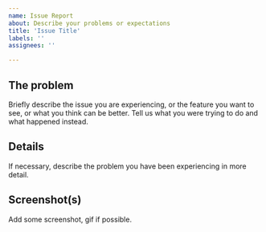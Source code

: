 ```yaml
---
name: Issue Report
about: Describe your problems or expectations
title: 'Issue Title'
labels: ''
assignees: ''

---
```


## The problem

Briefly describe the issue you are experiencing, or the feature you want to see, or what you think can be better.
 Tell us what you were trying to do and what happened instead.

## Details

If necessary, describe the problem you have been experiencing in more detail.

## Screenshot(s)

Add some screenshot, gif if possible.
